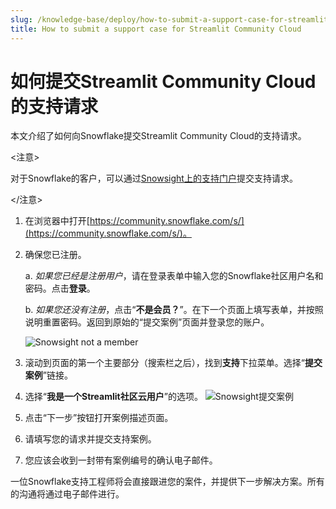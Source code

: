 ```yaml
---
slug: /knowledge-base/deploy/how-to-submit-a-support-case-for-streamlit-community-cloud
title: How to submit a support case for Streamlit Community Cloud
---
```


# 如何提交Streamlit Community Cloud的支持请求

本文介绍了如何向Snowflake提交Streamlit Community Cloud的支持请求。

<注意>

对于Snowflake的客户，可以通过[Snowsight上的支持门户](https://community.snowflake.com/s/article/How-To-Submit-a-Support-Case-in-Snowflake-Lodge#Option1)提交支持请求。

</注意>

1. 在浏览器中打开[https://community.snowflake.com/s/](https://community.snowflake.com/s/)。
2. 确保您已注册。

   a. _如果您已经是注册用户_，请在登录表单中输入您的Snowflake社区用户名和密码。点击**登录**。

   b. _如果您还没有注册_，点击“**不是会员？**”。在下一个页面上填写表单，并按照说明重置密码。返回到原始的“提交案例”页面并登录您的账户。

   ![Snowsight not a member](/images/knowledge-base/snowsight-not-a-member.jpeg)

3. 滚动到页面的第一个主要部分（搜索栏之后），找到**支持**下拉菜单。选择“**提交案例**”链接。
4. 选择“**我是一个Streamlit社区云用户**”的选项。
   ![Snowsight提交案例](/images/knowledge-base/snowsight-submit-a-case.jpeg)

5. 点击“下一步”按钮打开案例描述页面。
6. 请填写您的请求并提交支持案例。
7. 您应该会收到一封带有案例编号的确认电子邮件。

一位Snowflake支持工程师将会直接跟进您的案件，并提供下一步解决方案。所有的沟通将通过电子邮件进行。